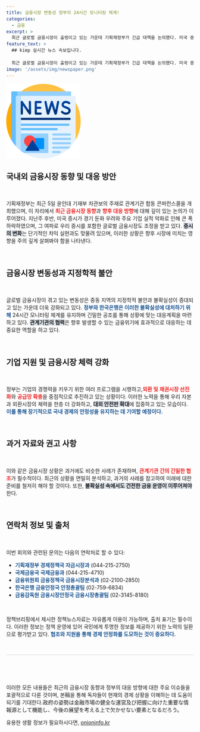 ```yaml
---
title: 금융시장 변동성 정부의 24시간 모니터링 체계!
categories:
  - 금융
excerpt: >
  최근 글로벌 금융시장이 출렁이고 있는 가운데 기획재정부가 긴급 대책을 논의했다. 미국 증시의 큰 폭 하락과 중동 불안이 주요 원인으로 지목되며, 정부는 24시간 모니터링으로 대응에 나설 계획이다. 향후 자본시장 강화를 위한 여러 프로그램도 추진할 예정이다.
feature_text: >
  ## kimp 실시간 뉴스 속보입니다.

  최근 글로벌 금융시장이 출렁이고 있는 가운데 기획재정부가 긴급 대책을 논의했다. 미국 증시의 큰 폭 하락과 중동 불안이 주요 원인으로 지목되며, 정부는 24시간 모니터링으로 대응에 나설 계획이다. 향후 자본시장 강화를 위한 여러 프로그램도 추진할 예정이다.
image: '/assets/img/newspaper.png'
---
```


<p><img src="/assets/img/newspaper.png" alt="kimplant 속보" /></p>

<h2 data-ke-size="size26">국내외 금융시장 동향 및 대응 방안</h2>

<p data-ke-size="size16">&nbsp;</p>

<p>기획재정부는 최근 5일 윤인대 기재부 차관보의 주재로 관계기관 합동 콘퍼런스콜을 개최했으며, 이 자리에서 <b><span style="color: #ee2323;">최근 금융시장 동향</span></b>과 <b><span style="color: #ee2323;">향후 대응 방향</span></b>에 대해 깊이 있는 논의가 이루어졌다. 지난주 후반, 미국 증시가 경기 둔화 우려와 주요 기업 실적 악화로 인해 큰 폭 하락하였으며, 그 여파로 우리 증시를 포함한 글로벌 금융시장도 조정을 받고 있다. <b><span style="background-color: #21538527;">증시의 변화</span></b>는 단기적인 차익 실현과도 맞물려 있으며, 이러한 상황은 향후 시장에 미치는 영향을 주의 깊게 살펴봐야 함을 나타낸다.</p>

<p data-ke-size="size16">&nbsp;</p>

<h2 data-ke-size="size26">금융시장 변동성과 지정학적 불안</h2>

<p data-ke-size="size16">&nbsp;</p>

<p>글로벌 금융시장이 겪고 있는 변동성은 중동 지역의 지정학적 불안과 불확실성이 증대되고 있는 가운데 더욱 강화되고 있다. <b><span style="color: #1a5490;">정부와 한국은행은 이러한 불확실성에 대처하기 위해</span></b> 24시간 모니터링 체계를 유지하며 긴밀한 공조를 통해 상황에 맞는 대응계획을 마련하고 있다. <b><span style="background-color: #21538527;">관계기관의 협력</span></b>은 향후 발생할 수 있는 금융위기에 효과적으로 대응하는 데 중요한 역할을 하고 있다. </p>

<p data-ke-size="size16">&nbsp;</p>

<h2 data-ke-size="size26">기업 지원 및 금융시장 체력 강화</h2>

<p data-ke-size="size16">&nbsp;</p>

<p>정부는 기업의 경쟁력을 키우기 위한 여러 프로그램을 시행하고,<b><span style="color: #ee2323;">외환 및 채권시장 선진화</span></b>와 <b><span style="color: #ee2323;">공급망 확충</span></b>을 중점적으로 추진하고 있는 상황이다. 이러한 노력을 통해 우리 자본과 외환시장의 체력을 한층 더 강화하고, <b><span style="background-color: #21538527;">대외 안전판 확대</span></b>에 집중하고 있는 모습이다. <b><span style="color: #1a5490;">이를 통해 장기적으로 국내 경제의 안정성을 유지하는 데 기여할 예정이다.</span></b></p>

<p data-ke-size="size16">&nbsp;</p>

<h2 data-ke-size="size26">과거 자료와 권고 사항</h2>

<p data-ke-size="size16">&nbsp;</p>

<p>이와 같은 금융시장 상황은 과거에도 비슷한 사례가 존재하며, <b><span style="color: #ee2323;">관계기관 간의 긴밀한 협조</span></b>가 필수적이다. 최근의 상황을 면밀히 분석하고, 과거의 사례를 참고하여 미래에 대한 준비를 철저히 해야 할 것이다. 또한, <b><span style="background-color: #21538527;">불확실성 속에서도 건전한 금융 운영이 이루어져야</span></b> 한다.</p>

<p data-ke-size="size16">&nbsp;</p>

<h2 data-ke-size="size26">연락처 정보 및 출처</h2>

<p data-ke-size="size16">&nbsp;</p>

<p>이번 회의와 관련된 문의는 다음의 연락처로 할 수 있다: </p>

<ul>
<li><b><span style="color: #1a5490;">기획재정부 경제정책국 자금시장과</span></b> (044-215-2750)</li>
<li><b><span style="color: #1a5490;">국제금융국 국제금융과</span></b> (044-215-4710)</li>
<li><b><span style="color: #1a5490;">금융위원회 금융정책국 금융시장분석과</span></b> (02-2100-2850)</li>
<li><b><span style="color: #1a5490;">한국은행 금융안정국 안정총괄팀</span></b> (02-759-6834)</li>
<li><b><span style="color: #1a5490;">금융감독원 금융시장안정국 금융시장총괄팀</span></b> (02-3145-8180)</li>
</ul>

<p data-ke-size="size16">&nbsp;</p>

<p>정책브리핑에서 제시한 정책뉴스자료는 자유롭게 이용이 가능하며, 출처 표기는 필수이다. 이러한 정보는 정책 운영에 있어 국민에게 투명한 정보를 제공하기 위한 노력의 일환으로 평가받고 있다. <b><span style="color: #1a5490;">협조와 지원을 통해 경제 안정화를 도모하는 것이 중요하다.</span></b></p>

<p data-ke-size="size16">&nbsp;</p>

<hr style="height: 2px; border: none; background-color: #e7e7e7;" />

<p data-ke-size="size16">&nbsp;</p>

<p data-ke-size="size16">&nbsp;</p>

<p>이러한 모든 내용들은 최근의 금융시장 동향과 정부의 대응 방향에 대한 주요 이슈들을 포괄적으로 다룬 것이며, 본稿을 통해 독자들이 현재의 경제 상황을 이해하는 데 도움이 되기를 기대한다.政府の姿勢は金融市場の健全な運営及び把握に向けた重要な情報源として機能し、今後の展望を考える上で欠かせない要素となるだろう。</p>
유용한 생활 정보가 필요하시다면, <a href="https://onioninfo.kr" rel="dofollow">onioninfo.kr</a>


